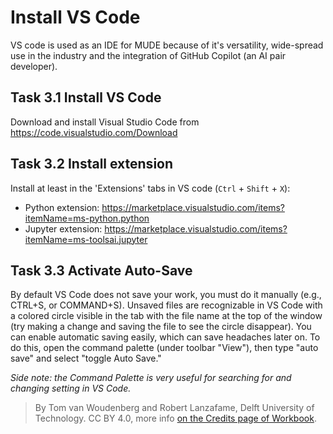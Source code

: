 # Install VS Code

VS code is used as an IDE for MUDE because of it's versatility, wide-spread use in the industry and the integration of GitHub Copilot (an AI pair developer). 

## Task 3.1 Install VS Code

Download and install Visual Studio Code from https://code.visualstudio.com/Download

## Task 3.2 Install extension

Install at least in the 'Extensions' tabs in VS code (`Ctrl` + `Shift` + `X`):

- Python extension: https://marketplace.visualstudio.com/items?itemName=ms-python.python
- Jupyter extension: https://marketplace.visualstudio.com/items?itemName=ms-toolsai.jupyter

## Task 3.3 Activate Auto-Save

By default VS Code does not save your work, you must do it manually (e.g., CTRL+S, or COMMAND+S). Unsaved files are recognizable in VS Code with a colored circle visible in the tab with the file name at the top of the window (try making a change and saving the file to see the circle disappear). You can enable automatic saving easily, which can save headaches later on. To do this, open the command palette (under toolbar "View"), then type "auto save" and select "toggle Auto Save."

_Side note: the Command Palette is very useful for searching for and changing setting in VS Code._

> By Tom van Woudenberg and Robert Lanzafame, Delft University of Technology. CC BY 4.0, more info [on the Credits page of Workbook](https://mude.citg.tudelft.nl/workbook-2025/credits.html).
> 
